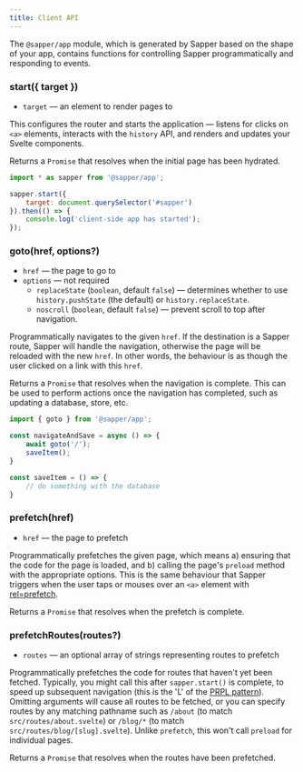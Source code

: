 ```yaml
---
title: Client API
---
```


The `@sapper/app` module, which is generated by Sapper based on the shape of your app, contains functions for controlling Sapper programmatically and responding to events.


### start({ target })

* `target` — an element to render pages to

This configures the router and starts the application — listens for clicks on `<a>` elements, interacts with the `history` API, and renders and updates your Svelte components.

Returns a `Promise` that resolves when the initial page has been hydrated.

```js
import * as sapper from '@sapper/app';

sapper.start({
	target: document.querySelector('#sapper')
}).then(() => {
	console.log('client-side app has started');
});
```


### goto(href, options?)

* `href` — the page to go to
* `options` — not required
  * `replaceState` (`boolean`, default `false`) — determines whether to use `history.pushState` (the default) or `history.replaceState`.
  * `noscroll` (`boolean`, default `false`) — prevent scroll to top after navigation.

Programmatically navigates to the given `href`. If the destination is a Sapper route, Sapper will handle the navigation, otherwise the page will be reloaded with the new `href`. In other words, the behaviour is as though the user clicked on a link with this `href`.

Returns a `Promise` that resolves when the navigation is complete. This can be used to perform actions once the navigation has completed, such as updating a database, store, etc.

```js
import { goto } from '@sapper/app';

const navigateAndSave = async () => {
	await goto('/');
	saveItem();
}

const saveItem = () => {
	// do something with the database
}
```


### prefetch(href)

* `href` — the page to prefetch

Programmatically prefetches the given page, which means a) ensuring that the code for the page is loaded, and b) calling the page's `preload` method with the appropriate options. This is the same behaviour that Sapper triggers when the user taps or mouses over an `<a>` element with [rel=prefetch](docs#rel_prefetch).

Returns a `Promise` that resolves when the prefetch is complete.


### prefetchRoutes(routes?)

* `routes` — an optional array of strings representing routes to prefetch

Programmatically prefetches the code for routes that haven't yet been fetched. Typically, you might call this after `sapper.start()` is complete, to speed up subsequent navigation (this is the 'L' of the [PRPL pattern](https://developers.google.com/web/fundamentals/performance/prpl-pattern/)). Omitting arguments will cause all routes to be fetched, or you can specify routes by any matching pathname such as `/about` (to match `src/routes/about.svelte`) or `/blog/*` (to match `src/routes/blog/[slug].svelte`). Unlike `prefetch`, this won't call `preload` for individual pages.

Returns a `Promise` that resolves when the routes have been prefetched.
